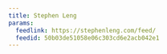 ```yaml
---
title: Stephen Leng
params:
  feedlink: https://stephenleng.com/feed/
  feedid: 50b03de51058e06c303cd6e2acb042e1
---
```

